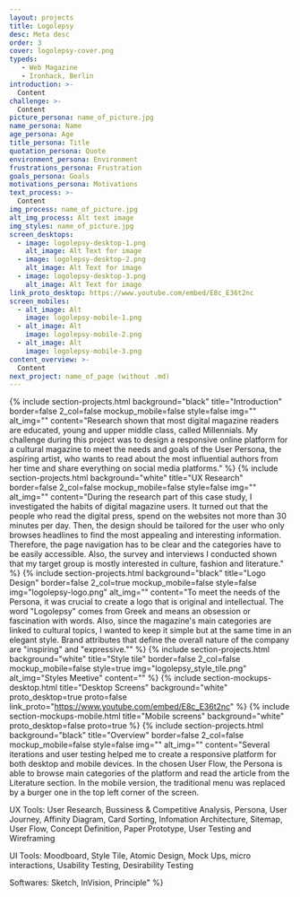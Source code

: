 ```yaml
---
layout: projects
title: Logolepsy
desc: Meta desc
order: 3
cover: logolepsy-cover.png
typeds:
   - Web Magazine
   - Ironhack, Berlin
introduction: >-
  Content
challenge: >-
  Content
picture_persona: name_of_picture.jpg
name_persona: Name
age_persona: Age
title_persona: Title
quotation_persona: Quote
environment_persona: Environment
frustrations_persona: Frustration
goals_persona: Goals
motivations_persona: Motivations
text_process: >-
  Content
img_process: name_of_picture.jpg
alt_img_process: Alt text image
img_styles: name_of_picture.jpg
screen_desktops:
  - image: logolepsy-desktop-1.png
    alt_image: Alt Text for image
  - image: logolepsy-desktop-2.png
    alt_image: Alt Text for image
  - image: logolepsy-desktop-3.png
    alt_image: Alt Text for image
link_proto_desktop: https://www.youtube.com/embed/E8c_E36t2nc
screen_mobiles:
  - alt_image: Alt
    image: logolepsy-mobile-1.png
  - alt_image: Alt
    image: logolepsy-mobile-2.png
  - alt_image: Alt
    image: logolepsy-mobile-3.png
content_overview: >-
  Content
next_project: name_of_page (without .md)
---
```

{%
     include section-projects.html
     background="black"
     title="Introduction"
     border=false
     2_col=false
     mockup_mobile=false
     style=false
     img=""
     alt_img=""
     content="Research shown that most digital magazine readers are educated, young and upper middle class, called Millennials. My challenge during this project was to design a responsive online platform for a cultural magazine to meet the needs and goals of the User Persona, the aspiring artist, who wants to read about the most influential authors from her time and share everything on social media platforms."
%}
{%
     include section-projects.html
     background="white"
     title="UX Research"
     border=false
     2_col=false
     mockup_mobile=false
     style=false
     img=""
     alt_img=""
     content="During the research part of this case study, I investigated the habits of digital magazine users. It turned out that the people who read the digital press, spend on the websites not more than 30 minutes per day. Then, the design should be tailored for the user who only browses headlines to find the most appealing and interesting information. Therefore, the page navigation has to be clear and the categories have to be easily accessible. Also, the survey and interviews I conducted shown that my target group is mostly interested in culture, fashion and literature."
%}
{%
     include section-projects.html
     background="black"
     title="Logo Design"
     border=false
     2_col=true
     mockup_mobile=false
     style=false
     img="logolepsy-logo.png"
     alt_img=""
     content="To meet the needs of the Persona, it was crucial to create a logo that is original and intellectual. The word \"Logolepsy\" comes from Greek and means an obsession or fascination with words. Also, since the magazine's main categories are linked to cultural topics, I wanted to keep it simple but at the same time in an elegant style. Brand attributes that define the overall nature of the company are \"inspiring\" and \"expressive.\""
%}
{%
     include section-projects.html
     background="white"
     title="Style tile"
     border=false
     2_col=false
     mockup_mobile=false
     style=true
     img="logolepsy_style_tile.png"
     alt_img="Styles Meetive"
     content=""
%}
{%
     include section-mockups-desktop.html
     title="Desktop Screens"
     background="white"
     proto_desktop=true
     proto=false
     link_proto="https://www.youtube.com/embed/E8c_E36t2nc"
%}
{%
     include section-mockups-mobile.html
     title="Mobile screens"
     background="white"
     proto_desktop=false
     proto=true
%}
{%
     include section-projects.html
     background="black"
     title="Overview"
     border=false
     2_col=false
     mockup_mobile=false
     style=false
     img=""
     alt_img=""
     content="Several iterations and user testing helped me to create a responsive platform for both desktop and mobile devices. In the chosen User Flow, the Persona is able to browse main categories of the platform and read the article from the Literature section. In the mobile version, the traditional menu was replaced by a burger one in the top left corner of the screen.

UX Tools: User Research, Bussiness & Competitive Analysis, Persona, User Journey, Affinity Diagram, Card Sorting, Infomation Architecture, Sitemap, User Flow, Concept Definition, Paper Prototype, User Testing and Wireframing

UI Tools: Moodboard, Style Tile, Atomic Design, Mock Ups, micro interactions, Usability Testing, Desirability Testing

Softwares: Sketch, InVision, Principle"
%}